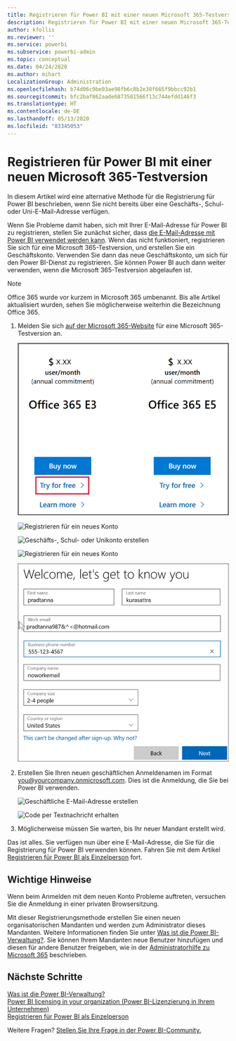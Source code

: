 ```yaml
---
title: Registrieren für Power BI mit einer neuen Microsoft 365-Testversion
description: Registrieren für Power BI mit einer neuen Microsoft 365-Testversion
author: kfollis
ms.reviewer: ''
ms.service: powerbi
ms.subservice: powerbi-admin
ms.topic: conceptual
ms.date: 04/24/2020
ms.author: mihart
LocalizationGroup: Administration
ms.openlocfilehash: b74d06c9be03ae98fb6c8b2e38f665f9bbcc92b1
ms.sourcegitcommit: bfc2baf862aade6873501566f13c744efdd146f3
ms.translationtype: HT
ms.contentlocale: de-DE
ms.lasthandoff: 05/13/2020
ms.locfileid: "83345053"
---
```

# <a name="signing-up-for-power-bi-with-a-new-microsoft-365-trial"></a>Registrieren für Power BI mit einer neuen Microsoft 365-Testversion

In diesem Artikel wird eine alternative Methode für die Registrierung für Power BI beschrieben, wenn Sie nicht bereits über eine Geschäfts-, Schul- oder Uni-E-Mail-Adresse verfügen. 

Wenn Sie Probleme damit haben, sich mit Ihrer E-Mail-Adresse für Power BI zu registrieren, stellen Sie zunächst sicher, dass [die E-Mail-Adresse mit Power BI verwendet werden kann](../fundamentals/service-self-service-signup-for-power-bi.md#supported-email-addresses). Wenn das nicht funktioniert, registrieren Sie sich für eine Microsoft 365-Testversion, und erstellen Sie ein Geschäftskonto. Verwenden Sie dann das neue Geschäftskonto, um sich für den Power BI-Dienst zu registrieren. Sie können Power BI auch dann weiter verwenden, wenn die Microsoft 365-Testversion abgelaufen ist.

> [!NOTE]
> Office 365 wurde vor kurzem in Microsoft 365 umbenannt. Bis alle Artikel aktualisiert wurden, sehen Sie möglicherweise weiterhin die Bezeichnung Office 365.

1. Melden Sie sich [auf der Microsoft 365-Website](https://www.microsoft.com/en-us/microsoft-365/business/compare-more-office-365-for-business-plans) für eine Microsoft 365-Testversion an.

    ![Willkommensseite](media/service-admin-signing-up-for-power-bi-with-a-new-office-365-trial/power-bi-try-now.png)

    ![Registrieren für ein neues Konto](media/service-admin-signing-up-for-power-bi-with-a-new-office-365-trial/power-bi-existing.png)

    ![Geschäfts-, Schul- oder Unikonto erstellen](media/service-admin-signing-up-for-power-bi-with-a-new-office-365-trial/power-bi-create-email.png)

    ![Registrieren für ein neues Konto](media/service-admin-signing-up-for-power-bi-with-a-new-office-365-trial/power-bi-no-email.png)

    ![Kontaktinformationen eingeben](media/service-admin-signing-up-for-power-bi-with-a-new-office-365-trial/power-bi-welcome-you.png)

    

1. Erstellen Sie Ihren neuen geschäftlichen Anmeldenamen im Format you@yourcompany.onmicrosoft.com. Dies ist die Anmeldung, die Sie bei Power BI verwenden.

    ![Geschäftliche E-Mail-Adresse erstellen](media/service-admin-signing-up-for-power-bi-with-a-new-office-365-trial/power-bi-create-address.png)

    ![Code per Textnachricht erhalten](media/service-admin-signing-up-for-power-bi-with-a-new-office-365-trial/power-bi-robot.png)    

1. Möglicherweise müssen Sie warten, bis Ihr neuer Mandant erstellt wird. 

Das ist alles.  Sie verfügen nun über eine E-Mail-Adresse, die Sie für die Registrierung für Power BI verwenden können. Fahren Sie mit dem Artikel [Registrieren für Power BI als Einzelperson](../fundamentals/service-self-service-signup-for-power-bi.md) fort.





## <a name="important-considerations"></a>Wichtige Hinweise
Wenn beim Anmelden mit dem neuen Konto Probleme auftreten, versuchen Sie die Anmeldung in einer privaten Browsersitzung.    

Mit dieser Registrierungsmethode erstellen Sie einen neuen organisatorischen Mandanten und werden zum Administrator dieses Mandanten. Weitere Informationen finden Sie unter [Was ist die Power BI-Verwaltung?](service-admin-administering-power-bi-in-your-organization.md). Sie können Ihrem Mandanten neue Benutzer hinzufügen und diesen für andere Benutzer freigeben, wie in der [Administratorhilfe zu Microsoft 365](https://support.office.com/en-sg/article/Add-users-individually-to-Office-365---Admin-Help-1970f7d6-03b5-442f-b385-5880b9c256ec) beschrieben.

## <a name="next-steps"></a>Nächste Schritte

[Was ist die Power BI-Verwaltung?](service-admin-administering-power-bi-in-your-organization.md)  
[Power BI licensing in your organization (Power BI-Lizenzierung in Ihrem Unternehmen)](service-admin-licensing-organization.md)  
[Registrieren für Power BI als Einzelperson](../fundamentals/service-self-service-signup-for-power-bi.md)

Weitere Fragen? [Stellen Sie Ihre Frage in der Power BI-Community.](https://community.powerbi.com/)
